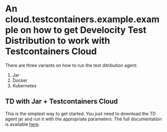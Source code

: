 # An cloud.testcontainers.example.example on how to get Develocity Test Distribution to work with Testcontainers Cloud

There are three variants on how to run the test ditribution agent:
1. Jar
2. Docker
3. Kubernetes

## TD with Jar + Testcontainers Cloud

This is the simplest way to get started. You just need to download the TD agent jar and run it with the appropriate parameters. The full documentation is available [here](https://docs.gradle.com/develocity/test-distribution-agent/#jar). 


